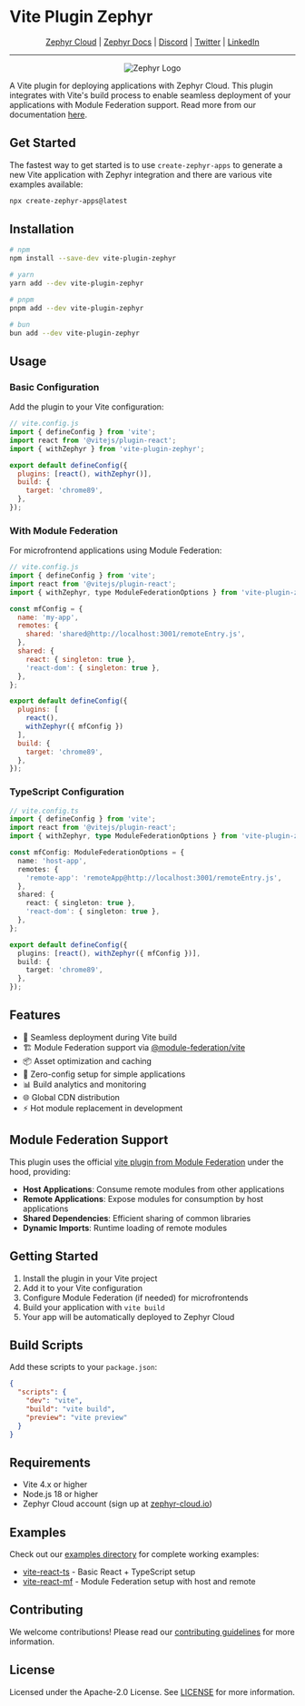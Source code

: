 # Vite Plugin Zephyr

<div align="center">

[Zephyr Cloud](https://zephyr-cloud.io) | [Zephyr Docs](https://docs.zephyr-cloud.io) | [Discord](https://zephyr-cloud.io/discord) | [Twitter](https://x.com/ZephyrCloudIO) | [LinkedIn](https://www.linkedin.com/company/zephyr-cloud/)

<hr/>
<img src="https://cdn.prod.website-files.com/669061ee3adb95b628c3acda/66981c766e352fe1f57191e2_Opengraph-zephyr.png" alt="Zephyr Logo" />
</div>

A Vite plugin for deploying applications with Zephyr Cloud. This plugin integrates with Vite's build process to enable seamless deployment of your applications with Module Federation support. Read more from our documentation [here](https://docs.zephyr-cloud.io/integrations/react-vite).

## Get Started

The fastest way to get started is to use `create-zephyr-apps` to generate a new Vite application with Zephyr integration and there are various vite examples available:

```bash
npx create-zephyr-apps@latest
```

## Installation

```bash
# npm
npm install --save-dev vite-plugin-zephyr

# yarn
yarn add --dev vite-plugin-zephyr

# pnpm
pnpm add --dev vite-plugin-zephyr

# bun
bun add --dev vite-plugin-zephyr
```

## Usage

### Basic Configuration

Add the plugin to your Vite configuration:

```javascript
// vite.config.js
import { defineConfig } from 'vite';
import react from '@vitejs/plugin-react';
import { withZephyr } from 'vite-plugin-zephyr';

export default defineConfig({
  plugins: [react(), withZephyr()],
  build: {
    target: 'chrome89',
  },
});
```

### With Module Federation

For microfrontend applications using Module Federation:

```javascript
// vite.config.js
import { defineConfig } from 'vite';
import react from '@vitejs/plugin-react';
import { withZephyr, type ModuleFederationOptions } from 'vite-plugin-zephyr';

const mfConfig = {
  name: 'my-app',
  remotes: {
    shared: 'shared@http://localhost:3001/remoteEntry.js',
  },
  shared: {
    react: { singleton: true },
    'react-dom': { singleton: true },
  },
};

export default defineConfig({
  plugins: [
    react(),
    withZephyr({ mfConfig })
  ],
  build: {
    target: 'chrome89',
  },
});
```

### TypeScript Configuration

```typescript
// vite.config.ts
import { defineConfig } from 'vite';
import react from '@vitejs/plugin-react';
import { withZephyr, type ModuleFederationOptions } from 'vite-plugin-zephyr';

const mfConfig: ModuleFederationOptions = {
  name: 'host-app',
  remotes: {
    'remote-app': 'remoteApp@http://localhost:3001/remoteEntry.js',
  },
  shared: {
    react: { singleton: true },
    'react-dom': { singleton: true },
  },
};

export default defineConfig({
  plugins: [react(), withZephyr({ mfConfig })],
  build: {
    target: 'chrome89',
  },
});
```

## Features

- 🚀 Seamless deployment during Vite build
- 🏗️ Module Federation support via [@module-federation/vite](https://github.com/module-federation/vite)
- 📦 Asset optimization and caching
- 🔧 Zero-config setup for simple applications
- 📊 Build analytics and monitoring
- 🌐 Global CDN distribution
- ⚡ Hot module replacement in development

## Module Federation Support

This plugin uses the official [vite plugin from Module Federation](https://github.com/module-federation/vite) under the hood, providing:

- **Host Applications**: Consume remote modules from other applications
- **Remote Applications**: Expose modules for consumption by host applications
- **Shared Dependencies**: Efficient sharing of common libraries
- **Dynamic Imports**: Runtime loading of remote modules

## Getting Started

1. Install the plugin in your Vite project
2. Add it to your Vite configuration
3. Configure Module Federation (if needed) for microfrontends
4. Build your application with `vite build`
5. Your app will be automatically deployed to Zephyr Cloud

## Build Scripts

Add these scripts to your `package.json`:

```json
{
  "scripts": {
    "dev": "vite",
    "build": "vite build",
    "preview": "vite preview"
  }
}
```

## Requirements

- Vite 4.x or higher
- Node.js 18 or higher
- Zephyr Cloud account (sign up at [zephyr-cloud.io](https://zephyr-cloud.io))

## Examples

Check out our [examples directory](../../examples/) for complete working examples:

- [vite-react-ts](../../examples/vite-react-ts/) - Basic React + TypeScript setup
- [vite-react-mf](../../examples/vite-react-mf/) - Module Federation setup with host and remote

## Contributing

We welcome contributions! Please read our [contributing guidelines](../../CONTRIBUTING.md) for more information.

## License

Licensed under the Apache-2.0 License. See [LICENSE](LICENSE) for more information.
